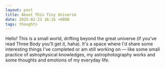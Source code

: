 ```yaml
---
layout: post
title: About This Tiny Universe
date: 2025-02-23 16:16 +0800
tags: thoughts
---
```

Hello!
This is a small world, drifting beyond the great universe (if you've read Three Body you'll get it, haha). It's a space where I'd share some interesting things I've completed or am still working on — like some small practice of astrophysical knowledges, my astrophotography works and some thoughts and emotions of my everyday life.

